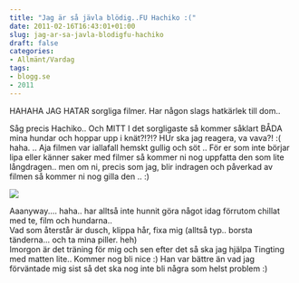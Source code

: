 ```yaml
---
title: "Jag är så jävla blödig..FU Hachiko :("
date: 2011-02-16T16:43:01+01:00
slug: jag-ar-sa-javla-blodigfu-hachiko
draft: false
categories:
- Allmänt/Vardag
tags:
- blogg.se
- 2011
---
```

HAHAHA JAG HATAR sorgliga filmer. Har någon slags hatkärlek till dom..  
  
Såg precis Hachiko.. Och MITT I det sorgligaste så kommer såklart BÅDA mina hundar och hoppar upp i knät?!?!? HUr ska jag reagera, va vava?! :( haha. .. Aja filmen var iallafall hemskt gullig och söt .. För er som inte börjar lipa eller känner saker med filmer så kommer ni nog uppfatta den som lite långdragen.. men om ni, precis som jag, blir indragen och påverkad av filmen så kommer ni nog gilla den .. :)  
  
![](/assets/images/blogg.se/hachiko2_132929639.gif)  
  
Aaanyway.... haha.. har alltså inte hunnit göra något idag förrutom chillat med te, film och hundarna..  
Vad som återstår är dusch, klippa hår, fixa mig (alltså typ.. borsta tänderna... och ta mina piller. heh)  
Imorgon är det träning för mig och sen efter det så ska jag hjälpa Tingting med matten lite.. Kommer nog bli nice :) Han var bättre än vad jag förväntade mig sist så det ska nog inte bli några som helst problem :)